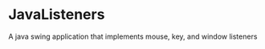 JavaListeners
=============

A java swing application that implements mouse, key, and window listeners